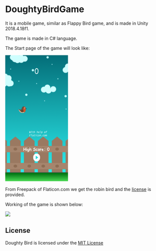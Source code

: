 # DoughtyBirdGame
It is a mobile game, similar as Flappy Bird game, and is made in Unity 2018.4.18f1.

The game is made in C# language.

The Start page of the game will look like:

<img src="images/Screenshot.png" width="200" height="400">

From Freepack of Flaticon.com we get the robin bird and the [license](https://github.com/Sky0023/DoughtyBirdGame/tree/master/license) is provided.

Working of the game is shown below:

![](images/Gif.gif)

## License
Doughty Bird is licensed under the [MIT License](https://github.com/Sky0023/DoughtyBirdGame/blob/master/LICENSE)
